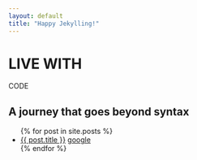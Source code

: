 ```yaml
---
layout: default
title: "Happy Jekylling!"
---
```


<link href='https://fonts.googleapis.com/css?family=Varela' rel='stylesheet' type='text/css'>
<div class="IntroSection"> 
<h1>LIVE WITH</h1>
<div class="glitch" data-text="CODE">CODE</div>
<h2>A journey that goes beyond syntax</h2>
</div>


<ul>
  {% for post in site.posts %}
    <li>
      <a href="{{ post.url }}">{{ post.title }}</a>
      <a href="http://www.google.com"> google</a>
    </li>
  {% endfor %}
</ul>

